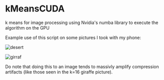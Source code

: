 # kMeansCUDA
k means for image processing using Nvidia's numba library to execute the algorithm on the GPU

Example use of this script on some pictures I took with my phone:

![desert](https://user-images.githubusercontent.com/33961763/216131355-c224349a-0a6e-4a6c-a78c-f89e5c08aa4d.jpg)

![girraf](https://user-images.githubusercontent.com/33961763/216131374-bf25dcd7-f68c-4984-a745-94c0779f4595.jpg)

Do note that doing this to an image tends to massivly amplify compression artifacts (like those seen in the k=16 giraffe picture).
